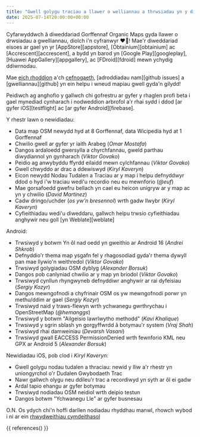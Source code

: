 ```yaml
---
title: "Gwell golygu traciau a llawer o welliannau a thrwsiadau yn y diweddariad Organic Maps Gorffennaf 2025"
date: 2025-07-14T20:00:00+00:00
---
```


Cyfarwyddwch â diweddariad Gorffennaf Organic Maps gyda llawer o drwsiadau a gwelliannau, diolch i'n cyfranwyr ❤️💪! Mae'r diweddariad eisoes ar gael yn yr [AppStore][appstore], [Obtainium][obtainium] ac [Accrescent][accrescent], a bydd yn barod yn [Google Play][googleplay], [Huawei AppGallery][appgallery], ac [FDroid][fdroid] mewn ychydig ddiwrnodau.

Mae [eich rhoddion](@/donate/index.md) a'ch [cefnogaeth](@/contribute/index.md), [adroddiadau nam][github issues] a [gwelliannau][github] yn ein helpu i wneud mapiau gwell gyda'n gilydd!

Peidiwch ag anghofio y gallwch chi gofrestru ar gyfer y rhaglen profi beta i gael mynediad cynharach i nodweddion arbrofol a'r rhai sydd i ddod [ar gyfer iOS][testflight] ac [ar gyfer Android][firebase].

Y rhestr lawn o newidiadau:
- Data map OSM newydd hyd at 8 Gorffennaf, data Wicipedia hyd at 1 Gorffennaf
- Chwilio gwell ar gyfer yr iaith Arabeg (_Omar Mostafa_)
- Dangos ardaloedd gwersylla a chyrchfannau, gweld parthau diwydiannol yn gynharach (_Viktor Govako_)
- Peidio ag anwybyddu ffyrdd eilaidd mewn cylchfannau (_Viktor Govako_)
- Gwell chwyddo ar drac a ddewiswyd (_Kiryl Kaveryn_)
- Eicon newydd Nodau Tudalen a Traciau ar y map i helpu defnyddwyr ddod o hyd i'w traciau wedi'u recordio neu eu mewnforio (_@euf_)
- Mae gorsafoedd gwefru bellach yn cael eu heicon unigryw ar y map ac yn y chwilio (_David Martinez_)
- Cadw dringo/uchder (_os yw'n bresennol_) wrth gadw llwybr (_Kiryl Kaveryn_)
- Cyfieithiadau wedi'u diweddaru, gallwch helpu trwsio cyfieithiadau anghywir neu goll [yn Weblate][weblate]

Android:
- Trwsiwyd y botwm Yn ôl nad oedd yn gweithio ar Android 16 (_Andrei Shkrob_)
- Defnyddio'r thema map ysgafn fel y rhagosodiad gyda'r thema dywyll pan mae llywio'n weithredol (_Viktor Govako_)
- Trwsiwyd golygiadau OSM dyblyg (_Alexander Borsuk_)
- Dangos pob canlyniad chwilio ar y map yn briodol (_Viktor Govako_)
- Trwsiwyd cynllun rhyngwyneb defnyddiwr anghywir ar rai dyfeisiau (_Sergiy Kozyr_)
- Dangos mewngofnodi a chyfrinair OSM os yw mewngofnodi porwr yn methu/ddim ar gael (_Sergiy Kozyr_)
- Trwsiwyd naid y traws-flewyn wrth ychwanegu gwrthrychau i OpenStreetMap (_@hemanggs_)
- Trwsiwyd y botwm "Ailgeisio lawrlwytho methodd" (_Kavi Khalique_)
- Trwsiwyd y sgrin sblash yn gorgyffwrdd â botymau'r system (_Vraj Shah_)
- Trwsiwyd rhai damweiniau (_Devarsh Vasani_)
- Trwsiwyd gwall EACCESS PermissionDenied wrth fewnforio KML neu GPX ar Android 5 (_Alexander Borsuk_)

Newidiadau iOS, pob clod i _Kiryl Kaveryn_:
- Gwell golygu nodau tudalen a thraciau: newid y lliw a'r rhestr yn uniongyrchol o'r Dudalen Gwybodaeth Trac
- Nawr gallwch olygu neu ddileu'r trac a recordiwyd yn syth ar ôl ei gadw
- Ardal tapio ehangu ar gyfer botymau
- Trwsiwyd nodiadau OSM neidiol wrth deipio testun
- Dangos botwm "Ychwanegu Lle" ar gyfer busnesau

O.N. Os ydych chi'n hoffi darllen nodiadau rhyddhau manwl, rhowch wybod i ni ar ein [rhwydweithiau cymdeithasol](/#community)

{{ references() }}
